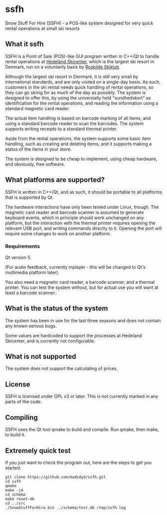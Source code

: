 ssfh
====

Snow Stuff For Hire (SSFH) - a POS-like system designed for very quick
rental operations at small ski resorts

## What it ssfh

SSFH is a Point of Sale (POS)-like GUI program written in C++/Qt to
handle rental operations at
[Hedeland Skicenter](http://www.hedelandskicenter.dk/), which is the
largest ski resort in Denmark, run on a voluntarily basis by
[Roskilde Skiklub](http://www.roskildeskiklub.dk).

Although the largest ski resort in Denmark, it is still very small by
international standards, and are only visited on a single-day
basis. As such, customers in the ski rental needs quick handling of
rental operations, so they can go skiing for as much of the day as
possibly. The system is designed to offer this, by using the
universially held "sundhedskort" as identification for the rental
operations, and reading the information using a standard magnetic card
reader.

The actual item handling is based on barcode marking of all items, and
using a standard barcode reader to scan the barcodes. The system
supports writing receipts to a standard thermal printer.

Aside from the rental operations, the system supports some basic item
handling, such as creating and deleting items, and it supports making
a status of the items in your store.

The system is designed to be cheap to implement, using cheap hardware,
and obviously, free software.

## What platforms are supported?

SSFH is written in C++/Qt, and as such, it should be portable to all
platforms that is supported by Qt. 

The hardware interactions have only been tested under Linux,
though. The magnetic card reader and barcode scanner is assumed to
generate keyboard events, which in principle should work unchanged on
any platform, but the interaction with the thermal printer requires
opening the relevant USB port, and writing commands directly to
it. Opening the port will require some changes to work on another
platform.

### Requirements

Qt version 5.

(For audio feedback, currently mplayer - this will be changed to Qt's
multimedia platform later).

You also need a magnetic card reader, a barcode scanner, and a thermal
printer. You can test the system without, but for actual use you will
want at least a barcode scanner..

## What is the status of the system

The system has been in use for the last three seasons and does not
contain any known serious bugs.

Some values are hardcoded to support the processes at Hedeland
Skicenter, and is currently not configurable.

## What is not supported

The system does not support the calculating of prices.

## License

SSFH is licensed under GPL v3 or later. This is not currently marked in any parts of the code.

## Compiling

SSFH uses the Qt tool qmake to build and compile. Run qmake, then
make, to build it.

## Extremely quick test

If you just want to check the program out, here are the steps to get you started:

```shell
git clone https://github.com/madsdyd/ssfh.git
cd ssfh
qmake
make -j4
cd schema
make reset-db
cd ../src
./SnowStuffForHire.bin ../schema/test.db /tmp/ssfh.log
```
